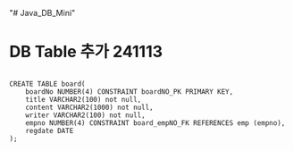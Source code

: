 "# Java_DB_Mini" 

# DB Table 추가 241113

<pre><code>
CREATE TABLE board(  
    boardNo NUMBER(4) CONSTRAINT boardNO_PK PRIMARY KEY,  
    title VARCHAR2(100) not null,  
    content VARCHAR2(1000) not null,  
    writer VARCHAR2(100) not null,  
    empno NUMBER(4) CONSTRAINT board_empNO_FK REFERENCES emp (empno),  
    regdate DATE  
);
</code></pre>
